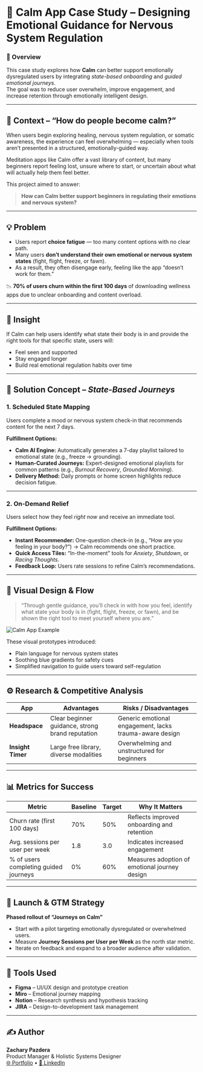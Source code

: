 # 🧘 Calm App Case Study – Designing Emotional Guidance for Nervous System Regulation

### 🎯 Overview  
This case study explores how **Calm** can better support emotionally dysregulated users by integrating *state-based onboarding* and *guided emotional journeys*.  
The goal was to reduce user overwhelm, improve engagement, and increase retention through emotionally intelligent design.

---

## 🧩 Context – “How do people become calm?”
When users begin exploring healing, nervous system regulation, or somatic awareness, the experience can feel overwhelming — especially when tools aren’t presented in a structured, emotionally-guided way.  

Meditation apps like Calm offer a vast library of content, but many beginners report feeling lost, unsure where to start, or uncertain about what will actually help them feel better.  

This project aimed to answer:  
> **How can Calm better support beginners in regulating their emotions and nervous system?**

---

## 💡 Problem
- Users report **choice fatigue** — too many content options with no clear path.  
- Many users **don’t understand their own emotional or nervous system states** (fight, flight, freeze, or fawn).  
- As a result, they often disengage early, feeling like the app “doesn’t work for them.”  

📉 **70% of users churn within the first 100 days** of downloading wellness apps due to unclear onboarding and content overload.

---

## 🧠 Insight
If Calm can help users identify what state their body is in and provide the right tools for that specific state, users will:  
- Feel seen and supported  
- Stay engaged longer  
- Build real emotional regulation habits over time  

---

## 🧭 Solution Concept – *State-Based Journeys*

### 1. Scheduled State Mapping  
Users complete a mood or nervous system check-in that recommends content for the next 7 days.  

**Fulfillment Options:**  
- **Calm AI Engine:** Automatically generates a 7-day playlist tailored to emotional state (e.g., freeze → grounding).  
- **Human-Curated Journeys:** Expert-designed emotional playlists for common patterns (e.g., *Burnout Recovery*, *Grounded Morning*).  
- **Delivery Method:** Daily prompts or home screen highlights reduce decision fatigue.  

---

### 2. On-Demand Relief  
Users select how they feel *right now* and receive an immediate tool.  

**Fulfillment Options:**  
- **Instant Recommender:** One-question check-in (e.g., “How are you feeling in your body?”) → Calm recommends one short practice.  
- **Quick Access Tiles:** “In-the-moment” tools for *Anxiety*, *Shutdown*, or *Racing Thoughts*.  
- **Feedback Loop:** Users rate sessions to refine Calm’s recommendations.  

---

## 🎨 Visual Design & Flow  

> “Through gentle guidance, you’ll check in with how you feel, identify what state your body is in (fight, flight, freeze, or fawn), and be shown the right tool to meet yourself where you are.”

![Calm App Example](https://www.zacharypazdera.com/calm)

These visual prototypes introduced:
- Plain language for nervous system states  
- Soothing blue gradients for safety cues  
- Simplified navigation to guide users toward self-regulation  

---

## ⚙️ Research & Competitive Analysis  

| App | Advantages | Risks / Disadvantages |
|------|-------------|-----------------------|
| **Headspace** | Clear beginner guidance, strong brand reputation | Generic emotional engagement, lacks trauma-aware design |
| **Insight Timer** | Large free library, diverse modalities | Overwhelming and unstructured for beginners |

---

## 📊 Metrics for Success  

| Metric | Baseline | Target | Why It Matters |
|---------|-----------|--------|----------------|
| Churn rate (first 100 days) | 70% | 50% | Reflects improved onboarding and retention |
| Avg. sessions per user per week | 1.8 | 3.0 | Indicates increased engagement |
| % of users completing guided journeys | 0% | 60% | Measures adoption of emotional journey design |

---

## 🚀 Launch & GTM Strategy  
**Phased rollout of “Journeys on Calm”**  
- Start with a pilot targeting emotionally dysregulated or overwhelmed users.  
- Measure **Journey Sessions per User per Week** as the north star metric.  
- Iterate on feedback and expand to a broader audience after validation.  

---

## 🧰 Tools Used  
- **Figma** – UI/UX design and prototype creation  
- **Miro** – Emotional journey mapping  
- **Notion** – Research synthesis and hypothesis tracking  
- **JIRA** – Design-to-development task management  

---

## ✍️ Author  
**Zachary Pazdera**  
Product Manager & Holistic Systems Designer  
[🌐 Portfolio](https://zacharypazdera.com) • [💼 LinkedIn](https://linkedin.com/in/zacharypazdera) 
